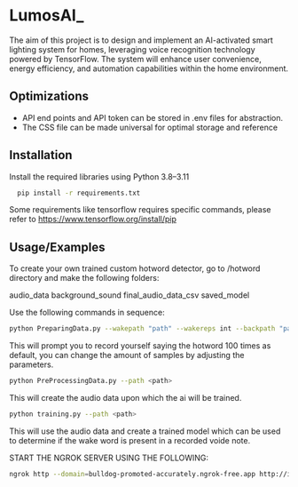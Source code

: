 
# LumosAI_

The aim of this project is to design and implement an AI-activated smart lighting system for homes, leveraging voice recognition technology powered by TensorFlow. The system will enhance user convenience, energy efficiency, and automation capabilities within the home environment.


## Optimizations

* API end points and API token can be stored in .env files for abstraction.
* The CSS file can be made universal for optimal storage and reference



## Installation

Install the required libraries using Python 3.8–3.11

```bash
  pip install -r requirements.txt
```
Some requirements like tensorflow requires specific commands, please refer to
https://www.tensorflow.org/install/pip


## Usage/Examples

To create your own trained custom hotword detector, go to /hotword directory and make the following folders:

audio_data
background_sound
final_audio_data_csv
saved_model

Use the following commands in sequence:

```bash
python PreparingData.py --wakepath "path" --wakereps int --backpath "path" --backreps int
```

This will prompt you to record yourself saying the hotword 100 times as default, you can change the amount of samples by adjusting the parameters.

```bash
python PreProcessingData.py --path <path>
```

This will create the audio data upon which the ai will be trained.

```bash
python training.py --path <path>
```

This will use the audio data and create a trained model which can be used to determine if the wake word is present in a recorded voide note.



START THE NGROK SERVER USING THE FOLLOWING:

```bash
ngrok http --domain=bulldog-promoted-accurately.ngrok-free.app http://ip:port/
```
